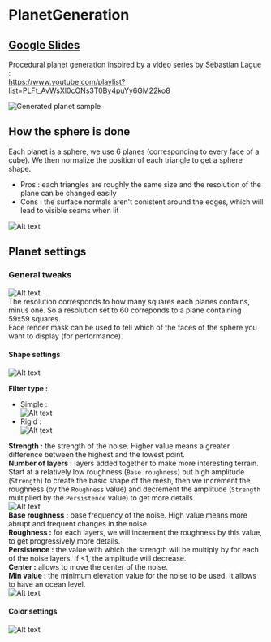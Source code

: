 # PlanetGeneration
## [Google Slides](https://docs.google.com/presentation/d/1SNPC4vbOUnWQxdZw4O68Bk-GxxRdYBxvVE_aXRabYLE/edit?usp=sharing)

Procedural planet generation inspired by a video series by Sebastian Lague :  
https://www.youtube.com/playlist?list=PLFt_AvWsXl0cONs3T0By4puYy6GM22ko8

![Generated planet sample](Images/image.png)

## How the sphere is done

  Each planet is a sphere, we use 6 planes (corresponding to every face of a cube).
  We then normalize the position of each triangle to get a sphere shape.
  - Pros : each triangles are roughly the same size and the resolution of the plane can be changed easily
  - Cons : the surface normals aren't conistent around the edges, which will lead to visible seams when lit  

![Alt text](Images/firefox_5i2O1KCQJG.gif)

## Planet settings
### General tweaks  
![Alt text](Images/image-1.png)  
The resolution corresponds to how many squares each planes contains, minus one. So a resolution set to 60 correponds to a plane containing 59x59 squares.  
Face render mask can be used to tell which of the faces of the sphere you want to display (for performance). 

#### Shape settings
![Alt text](Images/image-2.png)  

**Filter type :**  
- Simple :  
![Alt text](Images/image-6.png)
- Rigid :  
![Alt text](Images/image-5.png)

**Strength :** the strength of the noise. Higher value means a greater difference between the highest and the lowest point.   
**Number of layers :** layers added together to make more interesting terrain. Start at a relatively low roughness (`Base roughness`) but high amplitude (`Strength`) to create the basic shape of the mesh, then we increment the roughness (by the `Roughness` value) and decrement the amplitude (`Strength` multiplied by the `Persistence` value) to get more details.  
![Alt text](Images/image-4.png)  
**Base roughness :** base frequency of the noise. High value means more abrupt and frequent changes in the noise.    
**Roughness :** for each layers, we will increment the roughness by this value, to get progressively more details.  
**Persistence :** the value with which the strength will be multiply by for each of the noise layers. If <1, the amplitude will decrease.  
**Center :** allows to move the center of the noise.  
**Min value :** the minimum elevation value for the noise to be used. It allows to have an ocean level.  
![Alt text](Images/Unity_J85lZOAVod.gif) 














#### Color settings
![Alt text](Images/image-3.png)